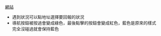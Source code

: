 [網站](https://rogerwutaiwan.github.io/index.html)

- 遇到狀況可以點地址選擇要回報的狀況
- 導航按鈕被按過會變成綠色，最後點擊的按鈕會變成紅色，藍色是原來的樣式完全沒碰過就會保持藍色
